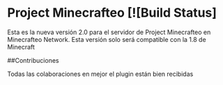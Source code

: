 Project Minecrafteo [![Build Status]
===========

Esta es la nueva versión 2.0 para el servidor de Project Minecrafteo en Minecrafteo Network. Esta versión solo será compatible con la 1.8 de Minecraft

##Contribuciones

Todas las colaboraciones en mejor el plugin están bien recibidas



